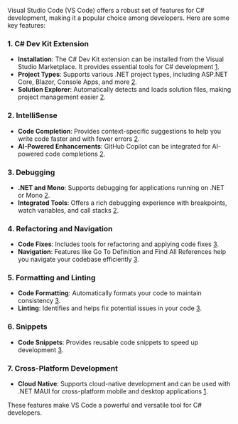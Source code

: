 Visual Studio Code (VS Code) offers a robust set of features for C# development, making it a popular choice among developers. Here are some key features:

### **1. C# Dev Kit Extension**

- **Installation**: The C# Dev Kit extension can be installed from the Visual Studio Marketplace. It provides essential tools for C# development [1](https://code.visualstudio.com/docs/csharp/get-started).
- **Project Types**: Supports various .NET project types, including ASP.NET Core, Blazor, Console Apps, and more [2](https://code.visualstudio.com/Docs/languages/csharp).
- **Solution Explorer**: Automatically detects and loads solution files, making project management easier [2](https://code.visualstudio.com/Docs/languages/csharp).

### **2. IntelliSense**

- **Code Completion**: Provides context-specific suggestions to help you write code faster and with fewer errors [2](https://code.visualstudio.com/Docs/languages/csharp).
- **AI-Powered Enhancements**: GitHub Copilot can be integrated for AI-powered code completions [2](https://code.visualstudio.com/Docs/languages/csharp).

### **3. Debugging**

- **.NET and Mono**: Supports debugging for applications running on .NET or Mono [2](https://code.visualstudio.com/Docs/languages/csharp).
- **Integrated Tools**: Offers a rich debugging experience with breakpoints, watch variables, and call stacks [2](https://code.visualstudio.com/Docs/languages/csharp).

### **4. Refactoring and Navigation**

- **Code Fixes**: Includes tools for refactoring and applying code fixes [3](https://github.com/dotnet/vscode-csharp).
- **Navigation**: Features like Go To Definition and Find All References help you navigate your codebase efficiently [3](https://github.com/dotnet/vscode-csharp).

### **5. Formatting and Linting**

- **Code Formatting**: Automatically formats your code to maintain consistency [3](https://github.com/dotnet/vscode-csharp).
- **Linting**: Identifies and helps fix potential issues in your code [3](https://github.com/dotnet/vscode-csharp).

### **6. Snippets**

- **Code Snippets**: Provides reusable code snippets to speed up development [3](https://github.com/dotnet/vscode-csharp).

### **7. Cross-Platform Development**

- **Cloud Native**: Supports cloud-native development and can be used with .NET MAUI for cross-platform mobile and desktop applications [1](https://code.visualstudio.com/docs/csharp/get-started).

These features make VS Code a powerful and versatile tool for C# developers.
